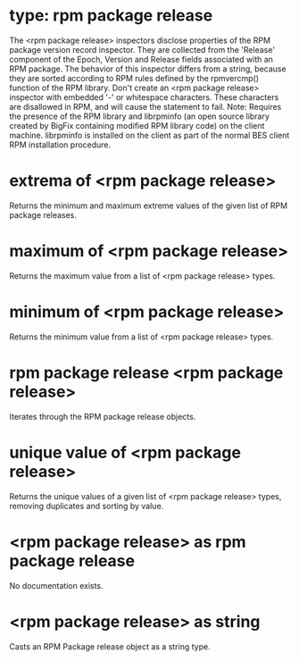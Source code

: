 # type: rpm package release

The &lt;rpm package release&gt; inspectors disclose properties of the RPM package version record inspector. They are collected from the &#39;Release&#39; component of the Epoch, Version and Release fields associated with an RPM package. The behavior of this inspector differs from a string, because they are sorted according to RPM rules defined by the rpmvercmp() function of the RPM library. Don&#39;t create an &lt;rpm package release&gt; inspector with embedded &#39;-&#39; or whitespace characters. These characters are disallowed in RPM, and will cause the statement to fail. Note: Requires the presence of the RPM library and librpminfo (an open source library created by BigFix containing modified RPM library code) on the client machine. librpminfo is installed on the client as part of the normal BES client RPM installation procedure.

# extrema of &lt;rpm package release&gt;

Returns the minimum and maximum extreme values of the given list of RPM package releases.

# maximum of &lt;rpm package release&gt;

Returns the maximum value from a list of &lt;rpm package release&gt; types.

# minimum of &lt;rpm package release&gt;

Returns the minimum value from a list of &lt;rpm package release&gt; types.

# rpm package release &lt;rpm package release&gt;

Iterates through the RPM package release objects.

# unique value of &lt;rpm package release&gt;

Returns the unique values of a given list of &lt;rpm package release&gt; types, removing duplicates and sorting by value.

# &lt;rpm package release&gt; as rpm package release

No documentation exists.

# &lt;rpm package release&gt; as string

Casts an RPM Package release object as a string type.
